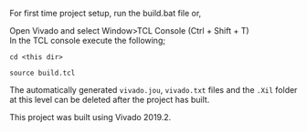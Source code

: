 For first time project setup, run the build.bat file or,

Open Vivado and select Window>TCL Console (Ctrl + Shift + T)
<br>
In the TCL console execute the following;

```
cd <this dir>
```

```
source build.tcl
```

The automatically generated `vivado.jou`, `vivado.txt` files and the `.Xil` folder at this level can be deleted after the project has built.

This project was built using Vivado 2019.2.